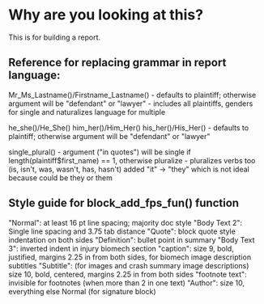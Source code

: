 # Why are you looking at this?
This is for building a report.

## Reference for replacing grammar in report language:
Mr_Ms_Lastname()/Firstname_Lastname() - defaults to plaintiff; otherwise argument will be "defendant" or "lawyer" - includes all plaintiffs,
genders for single and naturalizes language for multiple

he_she()/He_She() him_her()/Him_Her() his_her()/His_Her() - defaults to
plaintiff; otherwise argument will be "defendant" or "lawyer"

single_plural() - argument ("in quotes") will be single if
length(plaintiff\$first_name) == 1, otherwise pluralize - pluralizes
verbs too (is, isn't, was, wasn't, has, hasn't)
added "it" -> "they" which is not ideal because could be they or them


## Style guide for block_add_fps_fun() function
"Normal": at least 16 pt line spacing; majority doc style
"Body Text 2": Single line spacing and 3.75 tab distance
"Quote": block quote style indentation on both sides
"Definition": bullet point in summary
"Body Text 3": inverted indent in injury biomech section
"caption": size 9, bold, justified, margins 2.25 in from both sides, for biomech image description subtitles
"Subtitle": (for images and crash summary image descriptions) size 10, bold, centered, margins 2.25 in from both sides
"footnote text": invisible for footnotes (when more than 2 in one text)
"Author": size 10, everything else Normal (for signature block)